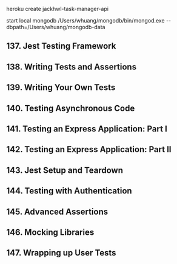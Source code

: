 heroku create jackhwl-task-manager-api

start local mongodb
/Users/whuang/mongodb/bin/mongod.exe --dbpath=/Users/whuang/mongodb-data

## 137. Jest Testing Framework
## 138. Writing Tests and Assertions
## 139. Writing Your Own Tests
## 140. Testing Asynchronous Code
## 141. Testing an Express Application: Part I
## 142. Testing an Express Application: Part II
## 143. Jest Setup and Teardown
## 144. Testing with Authentication
## 145. Advanced Assertions
## 146. Mocking Libraries
## 147. Wrapping up User Tests